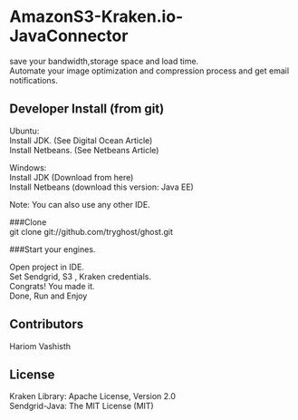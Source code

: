 # AmazonS3-Kraken.io-JavaConnector

save your bandwidth,storage space and load time.</br>
Automate your image optimization and compression process and get email notifications.

## Developer Install (from git)

Ubuntu: </br>
Install JDK. (See Digital Ocean Article) <br/>
Install Netbeans. (See Netbeans Article) <br/> 

Windows: </br>
Install JDK (Download from here) </br>
Install Netbeans (download this version: Java EE) </br>

Note: You can also use any other IDE.

###Clone  
git clone git://github.com/tryghost/ghost.git

###Start your engines.

Open project in IDE. </br>
Set Sendgrid, S3 , Kraken credentials. </br>
Congrats! You made it.  </br>
Done, Run and Enjoy </br>

## Contributors

Hariom Vashisth

## License

Kraken Library: Apache License, Version 2.0 </br>
Sendgrid-Java: The MIT License (MIT)
